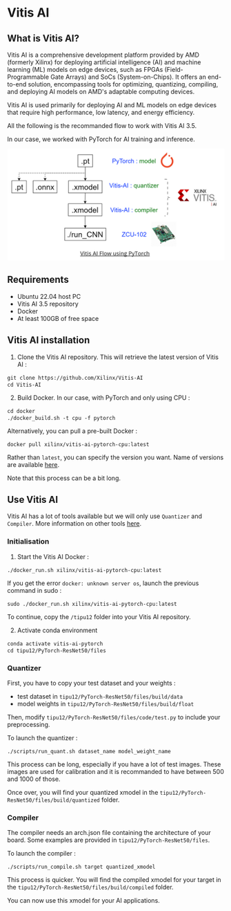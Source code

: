 # Vitis AI

## What is Vitis AI?

Vitis AI is a comprehensive development platform provided by AMD (formerly Xilinx) for deploying artificial intelligence (AI) and machine learning (ML) models on edge devices, such as FPGAs (Field-Programmable Gate Arrays) and SoCs (System-on-Chips). It offers an end-to-end solution, encompassing tools for optimizing, quantizing, compiling, and deploying AI models on AMD's adaptable computing devices.

Vitis AI is used primarily for deploying AI and ML models on edge devices that require high performance, low latency, and energy efficiency.

All the following is the recommanded flow to work with Vitis AI 3.5.

In our case, we worked with PyTorch for AI training and inference.

![PT VAI Flow](./pt_flow_vitis_ai.png "PT VAI Flow")

## Requirements

- Ubuntu 22.04 host PC
- Vitis AI 3.5 repository
- Docker
- At least 100GB of free space

## Vitis AI installation

1. Clone the Vitis AI repository. This will retrieve the latest version of Vitis AI :
```
git clone https://github.com/Xilinx/Vitis-AI
cd Vitis-AI
```

2. Build Docker. In our case, with PyTorch and only using CPU :
```
cd docker
./docker_build.sh -t cpu -f pytorch
```

Alternatively, you can pull a pre-built Docker :
```
docker pull xilinx/vitis-ai-pytorch-cpu:latest
```
Rather than ```latest```, you can specify the version you want. Name of versions are available [here](https://xilinx.github.io/Vitis-AI/3.5/html/docs/reference/docker_image_versions.html).

Note that this process can be a bit long.

## Use Vitis AI

Vitis AI has a lot of tools available but we will only use ```Quantizer``` and ```Compiler```. More information on other tools [here](https://www.xilinx.com/products/design-tools/vitis/vitis-ai.html).

### Initialisation

1. Start the Vitis AI Docker :
```
./docker_run.sh xilinx/vitis-ai-pytorch-cpu:latest
```

If you get the error ```docker: unknown server os```, launch the previous command in sudo :
```
sudo ./docker_run.sh xilinx/vitis-ai-pytorch-cpu:latest
```

To continue, copy the ```/tipu12``` folder into your Vitis AI repository.

2. Activate conda environment
```
conda activate vitis-ai-pytorch
cd tipu12/PyTorch-ResNet50/files
```

### Quantizer

First, you have to copy your test dataset and your weights :
- test dataset in ```tipu12/PyTorch-ResNet50/files/build/data```
- model weights in ```tipu12/PyTorch-ResNet50/files/build/float```

Then, modify ```tipu12/PyTorch-ResNet50/files/code/test.py``` to include your preprocessing.

To launch the quantizer :
```
./scripts/run_quant.sh dataset_name model_weight_name
```

This process can be long, especially if you have a lot of test images. These images are used for calibration and it is recommanded to have between 500 and 1000 of those.

Once over, you will find your quantized xmodel in the ```tipu12/PyTorch-ResNet50/files/build/quantized``` folder.

### Compiler

The compiler needs an arch.json file containing the architecture of your board. Some examples are provided in ```tipu12/PyTorch-ResNet50/files```.

To launch the compiler :
```
./scripts/run_compile.sh target quantized_xmodel
```

This process is quicker. You will find the compiled xmodel for your target in the ```tipu12/PyTorch-ResNet50/files/build/compiled``` folder.


You can now use this xmodel for your AI applications.